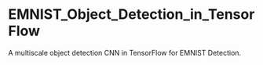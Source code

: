 # EMNIST_Object_Detection_in_TensorFlow
A multiscale object detection CNN in TensorFlow for EMNIST Detection.
